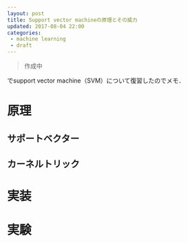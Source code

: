 ```yaml
---
layout: post
title: Support vector machineの原理とその威力
updated: 2017-08-04 22:00 
categories:
 - machine learning
 - draft
---
```


> 作成中

[]()でsupport vector machine（SVM）について復習したのでメモ．

# 原理

## サポートベクター

## カーネルトリック

# 実装

# 実験

